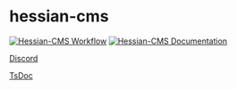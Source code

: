 # hessian-cms

[![Hessian-CMS Workflow](https://github.com/hessian-cms/hessian-cms/actions/workflows/hessian.workflow.yml/badge.svg?branch=main)](https://github.com/hessian-cms/hessian-cms/actions/workflows/hessian.workflow.yml) 
[![Hessian-CMS Documentation](https://github.com/hessian-cms/hessian-cms/actions/workflows/documentation.workflow.yml/badge.svg)](https://github.com/hessian-cms/hessian-cms/actions/workflows/documentation.workflow.yml)

[Discord](https://discord.gg/vSwaGNY5Xs)

[TsDoc](https://hessian-cms.github.io/hessian-cms/)